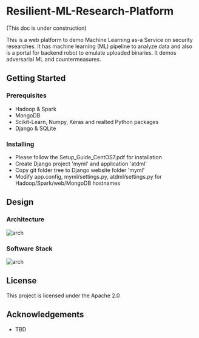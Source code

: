 # Resilient-ML-Research-Platform 
(This doc is under construction)

This is a web platform to demo Machine Learning as-a Service on security researches. 
It has machine learning (ML) pipeline to analyze data and also is a portal for backend robot to emulate uploaded binaries.
It demos adversarial ML and countermeasures.

## Getting Started
### Prerequisites
* Hadoop & Spark
* MongoDB
* Scikit-Learn, Numpy, Keras and realted Python packages
* Django & SQLite

### Installing
* Please follow the Setup_Guide_CentOS7.pdf for installation
* Create Django project 'myml' and application 'atdml'
* Copy git folder tree to Django website folder 'myml'
* Modify app.config, myml/settings.py, atdml/settings.py for Hadoop/Spark/web/MongoDB hostnames

## Design
### Architecture
![arch](../master/atdml/static/atdml/img/mlaas_arch_gpu.png)
### Software Stack
![arch](../master/atdml/static/atdml/img/sw_stack.png)


## License
This project is licensed under the Apache 2.0 


## Acknowledgements
* TBD

